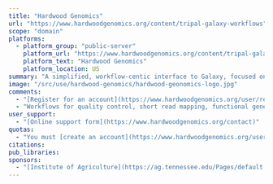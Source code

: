 ```yaml
---
title: "Hardwood Genomics"
url: "https://www.hardwoodgenomics.org/content/tripal-galaxy-workflows"
scope: "domain"
platforms:
  - platform_group: "public-server"
    platform_url: "https://www.hardwoodgenomics.org/content/tripal-galaxy-workflows"
    platform_text: "Hardwood Genomics"
    platform_location: US
summary: "A simplified, workflow-centic interface to Galaxy, focused on genomics data from hardwood trees."
image: "/src/use/hardwood-genomics/hardwood-geonomics-logo.jpg"
comments:
  - "[Register for an account](https://www.hardwoodgenomics.org/user/register)"
  - "Workflows for quality control, short read mapping, functional gene annotation, RNA-Seq differential gene expression and variant analysis."
user_support:
  - "[Online support form](https://www.hardwoodgenomics.org/contact)"
quotas:
  - "You must [create an account](https://www.hardwoodgenomics.org/user/register) to use this service"
citations:
pub_libraries:
sponsors:
  - "[Institute of Agriculture](https://ag.tennessee.edu/Pages/default.aspx), University of Tennessee."
---
```

